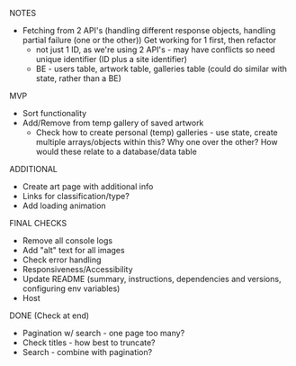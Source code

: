 NOTES
- Fetching from 2 API's (handling different response objects, handling partial failure (one or the other))
  Get working for 1 first, then refactor
  - not just 1 ID, as we're using 2 API's - may have conflicts so need unique identifier (ID plus a site identifier)
  - BE - users table, artwork table, galleries table (could do similar with state, rather than a BE)


MVP
- Sort functionality
- Add/Remove from temp gallery of saved artwork
  - Check how to create personal (temp) galleries - use state, create multiple arrays/objects within this? Why one over the other? How would these relate to a database/data table

ADDITIONAL
- Create art page with additional info
- Links for classification/type?
- Add loading animation

FINAL CHECKS
- Remove all console logs
- Add "alt" text for all images
- Check error handling
- Responsiveness/Accessibility
- Update README (summary, instructions, dependencies and versions, configuring env variables)
- Host

DONE (Check at end)
- Pagination w/ search - one page too many?
- Check titles - how best to truncate?
- Search - combine with pagination?

